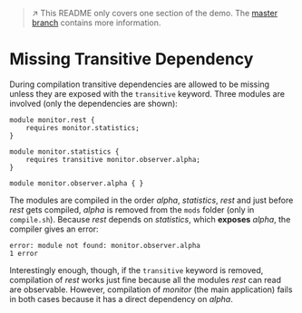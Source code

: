 > :arrow_upper_right: This README only covers one section of the demo.
> The [master branch](../../tree/master) contains more information.

# Missing Transitive Dependency

During compilation transitive dependencies are allowed to be missing unless they are exposed with the `transitive` keyword.
Three modules are involved (only the dependencies are shown):

```
module monitor.rest {
	requires monitor.statistics;
}

module monitor.statistics {
	requires transitive monitor.observer.alpha;
}

module monitor.observer.alpha { }
```

The modules are compiled in the order _alpha_, _statistics_, _rest_ and just before _rest_ gets compiled, _alpha_ is removed from the `mods` folder (only in `compile.sh`).
Because _rest_ depends on _statistics_, which **exposes** _alpha_, the compiler gives an error:

```
error: module not found: monitor.observer.alpha
1 error
```

Interestingly enough, though, if the `transitive` keyword is removed, compilation of _rest_ works just fine because all the modules _rest_ can read are observable.
However, compilation of _monitor_ (the main application) fails in both cases because it has a direct dependency on _alpha_.
